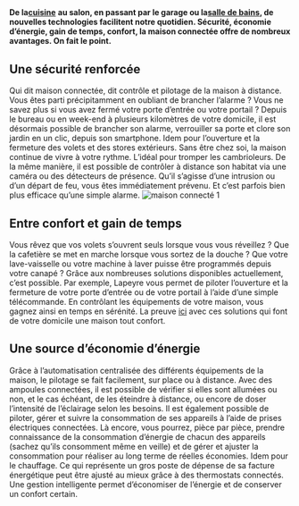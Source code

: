 ##
**De la**[**cuisine**](https://www.lapeyre.fr/cuisine-CCU0001) **au salon, en passant par le garage ou la**[**salle de bains**](https://www.lapeyre.fr/bain-CCU0002)**, de nouvelles technologies facilitent notre quotidien. Sécurité, économie d’énergie, gain de temps, confort, la maison connectée offre de nombreux avantages. On fait le point.**
##  Une sécurité renforcée
Qui dit maison connectée, dit contrôle et pilotage de la maison à distance. Vous êtes parti précipitamment en oubliant de brancher l’alarme ? Vous ne savez plus si vous avez fermé votre porte d’entrée ou votre portail ? Depuis le bureau ou en week-end à plusieurs kilomètres de votre domicile, il est désormais possible de brancher son alarme, verrouiller sa porte et clore son jardin en un clic, depuis son smartphone. Idem pour l’ouverture et la fermeture des volets et des stores extérieurs. Sans être chez soi, la maison continue de vivre à votre rythme. L’idéal pour tromper les cambrioleurs.
De la même manière, il est possible de contrôler à distance son habitat via une caméra ou des détecteurs de présence. Qu’il s’agisse d’une intrusion ou d’un départ de feu, vous êtes immédiatement prévenu. Et c’est parfois bien plus efficace qu’une simple alarme.
![maison connecté 1](http://www.lapeyre.fr/img/contrib/3297e75410a00f92/201208233-min.jpg)
##  Entre confort et gain de temps
Vous rêvez que vos volets s’ouvrent seuls lorsque vous vous réveillez ? Que la cafetière se met en marche lorsque vous sortez de la douche ? Que votre lave-vaisselle ou votre machine à laver puisse être programmés depuis votre canapé ? Grâce aux nombreuses solutions disponibles actuellement, c’est possible.
Par exemple, Lapeyre vous permet de piloter l’ouverture et la fermeture de votre porte d’entrée ou de votre portail à l’aide d’une simple télécommande. En contrôlant les équipements de votre maison, vous gagnez ainsi en temps en sérénité. La preuve [ici](https://youtu.be/b5HCBxen_U0?list=PLRhx6_nMJ4S8lD8lj_ozALWdpVn0kQtZE) avec ces solutions qui font de votre domicile une maison tout confort.
##  Une source d’économie d’énergie
Grâce à l’automatisation centralisée des différents équipements de la maison, le pilotage se fait facilement, sur place ou à distance. Avec des ampoules connectées, il est possible de vérifier si elles sont allumées ou non, et le cas échéant, de les éteindre à distance, ou encore de doser l’intensité de l’éclairage selon les besoins. Il est également possible de piloter, gérer et suivre la consommation de ses appareils à l’aide de prises électriques connectées. Là encore, vous pourrez, pièce par pièce, prendre connaissance de la consommation d’énergie de chacun des appareils (sachez qu’ils consomment même en veille) et de gérer et ajuster la consommation pour réaliser au long terme de réelles économies.
Idem pour le chauffage. Ce qui représente un gros poste de dépense de sa facture énergétique peut être ajusté au mieux grâce à des thermostats connectés. Une gestion intelligente permet d’économiser de l’énergie et de conserver un confort certain.